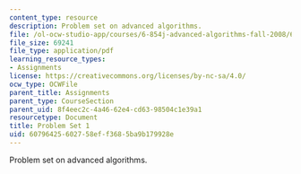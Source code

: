 ```yaml
---
content_type: resource
description: Problem set on advanced algorithms.
file: /ol-ocw-studio-app/courses/6-854j-advanced-algorithms-fall-2008/60796425602758eff3685ba9b179928e_ps1.pdf
file_size: 69241
file_type: application/pdf
learning_resource_types:
- Assignments
license: https://creativecommons.org/licenses/by-nc-sa/4.0/
ocw_type: OCWFile
parent_title: Assignments
parent_type: CourseSection
parent_uid: 8f4eec2c-4a46-62e4-cd63-98504c1e39a1
resourcetype: Document
title: Problem Set 1
uid: 60796425-6027-58ef-f368-5ba9b179928e
---
```

Problem set on advanced algorithms.